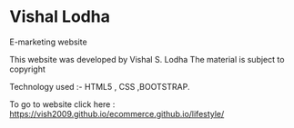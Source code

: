# Vishal Lodha
E-marketing website



This website was developed by Vishal S. Lodha
The material is subject to copyright

Technology used :- 
HTML5 , CSS ,BOOTSTRAP. 

To go to website click here : 
https://vish2009.github.io/ecommerce.github.io/lifestyle/
